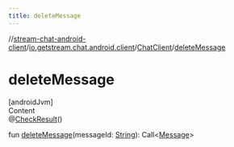 ```yaml
---
title: deleteMessage
---
```

//[stream-chat-android-client](../../../index.md)/[io.getstream.chat.android.client](../index.md)/[ChatClient](index.md)/[deleteMessage](deleteMessage.md)



# deleteMessage  
[androidJvm]  
Content  
@[CheckResult](https://developer.android.com/reference/kotlin/androidx/annotation/CheckResult.html)()  
  
fun [deleteMessage](deleteMessage.md)(messageId: [String](https://kotlinlang.org/api/latest/jvm/stdlib/kotlin/-string/index.html)): Call&lt;[Message](../../io.getstream.chat.android.client.models/Message/index.md)&gt;  



